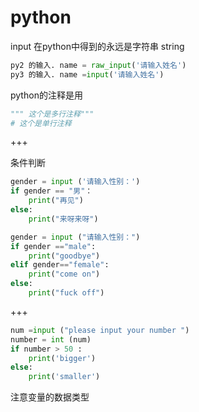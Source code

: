 

# python

input	在python中得到的永远是字符串 string

```python
py2 的输入. name = raw_input('请输入姓名')
py3 的输入. name =input('请输入姓名')
```



python的注释是用 

```python 
""" 这个是多行注释"""
# 这个是单行注释
```

+++

条件判断

```python
gender = input ('请输入性别：')
if gender == "男"：
	print("再见")
else:
	print("来呀来呀")
```

```python
gender = input ("请输入性别：")
if gender =="male":
	print("goodbye")
elif gender=="female":
	print("come on")
else:
	print("fuck off")
```

+++



```python
num =input ("please input your number ")
number = int (num)
if number > 50 :
	print('bigger')
else:
	print('smaller')
```

注意变量的数据类型



